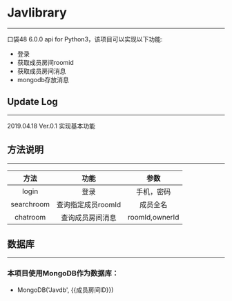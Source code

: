 # Javlibrary
-----------------------------------
口袋48 6.0.0 api for Python3，该项目可以实现以下功能:
* 登录
* 获取成员房间roomid
* 获取成员房间消息
* mongodb存放消息

## Update Log
--------------------------
2019.04.18 Ver.0.1 实现基本功能

## 方法说明
--------------------------
|方法|功能|参数|
| :----------: | :-----------:|:-----------:|
| login   | 登录  | 手机，密码 |
| searchroom   |  查询指定成员roomId  | 成员全名 |
| chatroom   |  查询成员房间消息  | roomId,ownerId |

## 数据库
-------------------------------------------
### 本项目使用MongoDB作为数据库：
* MongoDB('Javdb', {{成员房间ID}}) 
